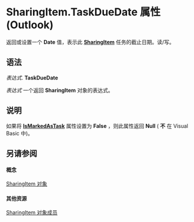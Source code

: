 
# SharingItem.TaskDueDate 属性 (Outlook)

返回或设置一个 **Date** 值，表示此 **[SharingItem](63dd3451-44f3-7cc4-c6e2-7dad5835a7d2.md)** 任务的截止日期。读/写。


## 语法

 _表达式_. **TaskDueDate**

 _表达式_ 一个返回 **SharingItem** 对象的表达式。


## 说明

如果将 **[IsMarkedAsTask](d71f55d2-d613-d922-dead-14d3b6916a2e.md)** 属性设置为 **False** ，则此属性返回 **Null** ( **不** 在 Visual Basic 中)。


## 另请参阅


#### 概念


[SharingItem 对象](63dd3451-44f3-7cc4-c6e2-7dad5835a7d2.md)
#### 其他资源


[SharingItem 对象成员](719ad60e-2242-2c54-778f-006b61690389.md)